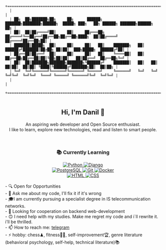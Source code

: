 ```

  
  +======================================================================================================================+
  |                                                                                                                      |
  | ██╗  ██╗███████╗██╗     ██╗      ██████╗     ███████╗████████╗██████╗  █████╗ ███╗   ██╗ ██████╗ ███████╗██████╗ ██╗ |
  | ██║  ██║██╔════╝██║     ██║     ██╔═══██╗    ██╔════╝╚══██╔══╝██╔══██╗██╔══██╗████╗  ██║██╔════╝ ██╔════╝██╔══██╗██║ |
  | ███████║█████╗  ██║     ██║     ██║   ██║    ███████╗   ██║   ██████╔╝███████║██╔██╗ ██║██║  ███╗█████╗  ██████╔╝██║ |
  | ██╔══██║██╔══╝  ██║     ██║     ██║   ██║    ╚════██║   ██║   ██╔══██╗██╔══██║██║╚██╗██║██║   ██║██╔══╝  ██╔══██╗╚═╝ |
  | ██║  ██║███████╗███████╗███████╗╚██████╔╝    ███████║   ██║   ██║  ██║██║  ██║██║ ╚████║╚██████╔╝███████╗██║  ██║██╗ |
  | ╚═╝  ╚═╝╚══════╝╚══════╝╚══════╝ ╚═════╝     ╚══════╝   ╚═╝   ╚═╝  ╚═╝╚═╝  ╚═╝╚═╝  ╚═══╝ ╚═════╝ ╚══════╝╚═╝  ╚═╝╚═╝ |
  |                                                                                                                      |
  +======================================================================================================================+


  ```
<div align="center">
  <h2>Hi, I'm Danil 👋</h2>
  <p>An aspiring web developer and Open Source enthusiast.<br>I like to learn, explore new technologies, read and listen to smart people.</p>
</div>
<br>
<div align="center">
  <h3>📚 Currently Learning</h3>
  <a href="https://www.python.org" target="_blank">
    <img src="https://img.shields.io/badge/Python-3776AB?style=flat-square&logo=python&logoColor=white" alt="Python" />
  </a>
  <a href="https://www.djangoproject.com" target="_blank">
    <img src="https://img.shields.io/badge/Django-092E20?style=flat-square&logo=django&logoColor=white" alt="Django" /><br>
  </a>
  <a href="https://www.postgresql.org" target="_blank">
    <img src="https://img.shields.io/badge/PostgreSQL-316192?style=flat-square&logo=postgresql&logoColor=white" alt="PostgreSQL" />
  </a>
  <a href="https://git-scm.com" target="_blank">
    <img src="https://img.shields.io/badge/Git-F05032?style=flat-square&logo=git&logoColor=white" alt="Git" />
  </a>
  <a href="https://www.docker.com" target="_blank">
    <img src="https://img.shields.io/badge/Docker-2496ED?style=flat-square&logo=docker&logoColor=white" alt="Docker" /><br>
  </a>
  <a href="https://www.w3schools.com/html/" target="_blank">
    <img src="https://img.shields.io/badge/HTML-E34F26?style=flat-square&logo=html5&logoColor=white" alt="HTML" />
  </a>
  <a href="https://www.w3schools.com/css/" target="_blank">
    <img src="https://img.shields.io/badge/CSS-1572B6?style=flat-square&logo=css3&logoColor=white" alt="CSS" />
  </a>
</div>
<br>
<div align="left">
  - 🔍 Open for Opportunities<br>
  - 💬 Ask me about my code, I'll fix it if it's wrong<br>
  - 🎓I am currently pursuing a specialist degree in IS telecommunication networks.<br>
  - 👯 Looking for cooperation on backend web-development<br>
  - 🙃 I need help with my studies. Make me regret my code and i`ll rewrite it. i'll be thrilled.<br>
  - 📫 How to reach me: <a href="https://web.telegram.org/k/#@TugarinXV">telegram</a><br>
  - ⚡ hobby: chess♟, fitness🏋️‍♂️, self-improvement🏆, genre literature (behavioral psychology, self-help, technical literature)📚<br>

</div>





